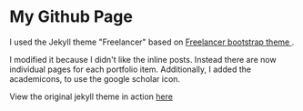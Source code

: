 My Github Page
=========================

I used the Jekyll theme "Freelancer" based on [Freelancer bootstrap theme ](http://startbootstrap.com/template-overviews/freelancer/).

I modified it because I didn't like the inline posts.
Instead there are now individual pages for each portfolio item.
Additionally, I added the academicons, to use the google scholar icon.

View the original jekyll theme in action [here](https://jeromelachaud.github.io/freelancer-theme)
